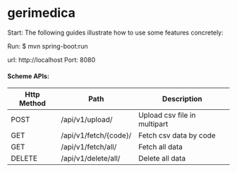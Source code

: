 # gerimedica




Start:
The following guides illustrate how to use some features concretely:

Run: $ mvn spring-boot:run

url: http://localhost Port: 8080

#### Scheme APIs:

| Http Method   | Path                                    | Description                 |
|-------------	|---------------------------------------- |---------------------------	|
| POST          | /api/v1/upload/                         | Upload csv file in multipart|
| GET           | /api/v1/fetch/{code}/                   | Fetch csv data by code      |
| GET           | /api/v1/fetch/all/                      | Fetch all data              |
| DELETE        | /api/v1/delete/all/                     | Delete all data             |
